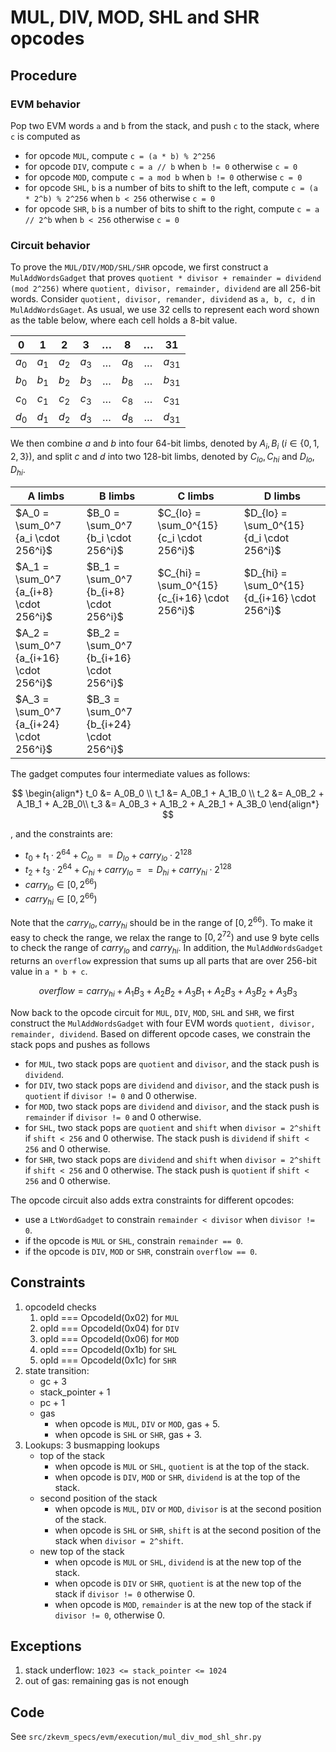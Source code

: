 # MUL, DIV, MOD, SHL and SHR opcodes

## Procedure

### EVM behavior

Pop two EVM words `a` and `b` from the stack, and push `c` to the stack, where `c` is computed as

- for opcode `MUL`, compute `c = (a * b) % 2^256`
- for opcode `DIV`, compute `c = a // b` when `b != 0` otherwise `c = 0`
- for opcode `MOD`, compute `c = a mod b` when `b != 0` otherwise `c = 0`
- for opcode `SHL`, `b` is a number of bits to shift to the left, compute `c = (a * 2^b) % 2^256` when `b < 256` otherwise `c = 0`
- for opcode `SHR`, `b` is a number of bits to shift to the right, compute `c = a // 2^b` when `b < 256` otherwise `c = 0`

### Circuit behavior

To prove the `MUL/DIV/MOD/SHL/SHR` opcode, we first construct a `MulAddWordsGadget` that proves `quotient * divisor + remainder = dividend (mod 2^256)` where `quotient, divisor, remainder, dividend` are all 256-bit words. Consider `quotient, divisor, remander, dividend` as `a, b, c, d` in `MulAddWordsGaget`.
As usual, we use 32 cells to represent each word shown as the table below, where
each cell holds a 8-bit value.

| 0  |  1 |  2 | 3  |  $\dots$  | 8  | $\dots$ |  31 |
|:---:|:---:|:---:|:---:|:--:|:--:|:--:|:--:|
|$a_0$|$a_1$|$a_2$|$a_3$| $\dots$ |$a_8$| $\dots$ |$a_{31}$|
|$b_0$|$b_1$|$b_2$|$b_3$| $\dots$ |$b_8$| $\dots$ |$b_{31}$|
|$c_0$|$c_1$|$c_2$|$c_3$| $\dots$ |$c_8$| $\dots$ |$c_{31}$|
|$d_0$|$d_1$|$d_2$|$d_3$| $\dots$ |$d_8$| $\dots$ |$d_{31}$|

We then combine $a$ and $b$ into four 64-bit limbs, denoted by $A_i, B_i$ ($i \in \{0, 1, 2, 3\}$), and split $c$ and $d$ into two 128-bit limbs, denoted by $C_{lo}, C_{hi}$ and $D_{lo}, D_{hi}$.

|      A limbs       |    B limbs          |    C limbs         |  D limbs   |
|--------------------|---------------------|--------------------|------------|
|$A_0 = \sum_0^7 {a_i \cdot 256^i}$ | $B_0 = \sum_0^7 {b_i \cdot 256^i}$ | $C_{lo} = \sum_0^{15} {c_i \cdot 256^i}$ | $D_{lo} = \sum_0^{15} {d_i \cdot 256^i}$ |
|$A_1 = \sum_0^7 {a_{i+8} \cdot 256^i}$ | $B_1 = \sum_0^7 {b_{i+8} \cdot 256^i}$ | $C_{hi} = \sum_0^{15} {c_{i+16} \cdot 256^i}$ | $D_{hi} = \sum_0^{15} {d_{i+16} \cdot 256^i}$ |
|$A_2 = \sum_0^7 {a_{i+16} \cdot 256^i}$ | $B_2 = \sum_0^7 {b_{i+16} \cdot 256^i}$ | | |
|$A_3 = \sum_0^7 {a_{i+24} \cdot 256^i}$ | $B_3 = \sum_0^7 {b_{i+24} \cdot 256^i}$ | | |

The gadget computes four intermediate values as follows:

$$
\begin{align*}
t_0 &= A_0B_0 \\
t_1 &= A_0B_1 + A_1B_0 \\
t_2 &= A_0B_2 + A_1B_1 + A_2B_0\\
t_3 &= A_0B_3 + A_1B_2 + A_2B_1 + A_3B_0
\end{align*}
$$

, and the constraints are:

- $t_0 + t_1 \cdot 2^{64} + C_{lo} == D_{lo} + carry_{lo} \cdot 2^{128}$
- $t_2 + t_3 \cdot 2^{64} + C_{hi} + carry_{lo} == D_{hi} + carry_{hi} \cdot 2^{128}$
- $carry_{lo} \in [0, 2^{66})$
- $carry_{hi} \in [0, 2^{66})$

Note that the $carry_{lo}, carry_{hi}$ should be in the range of $[0, 2^{66})$.
To make it easy to check the range, we relax the range to $[0, 2^{72})$ and use
9 byte cells to check the range of $carry_{lo}$ and $carry_{hi}$.
In addition, the `MulAddWordsGadget` returns an `overflow` expression that sums
up all parts that are over 256-bit value in `a * b + c`.

$$
overflow = carry_{hi} + A_1B_3 + A_2B_2 + A_3B_1 + A_2B_3 + A_3B_2 + A_3B_3
$$

Now back to the opcode circuit for `MUL`, `DIV`, `MOD`, `SHL` and `SHR`, we first construct the `MulAddWordsGadget` with four EVM words `quotient, divisor, remainder, dividend`.
Based on different opcode cases, we constrain the stack pops and pushes as follows

- for `MUL`, two stack pops are `quotient` and `divisor`, and the stack push is `dividend`.
- for `DIV`, two stack pops are `dividend` and `divisor`, and the stack push is `quotient` if `divisor != 0` and 0 otherwise.
- for `MOD`, two stack pops are `dividend` and `divisor`, and the stack push is `remainder` if `divisor != 0` and 0 otherwise.
- for `SHL`, two stack pops are `quotient` and `shift` when `divisor = 2^shift` if `shift < 256` and 0 otherwise. The stack push is `dividend` if `shift < 256` and 0 otherwise.
- for `SHR`, two stack pops are `dividend` and `shift` when `divisor = 2^shift` if `shift < 256` and 0 otherwise. The stack push is `quotient` if `shift < 256` and 0 otherwise.

The opcode circuit also adds extra constraints for different opcodes:

- use a `LtWordGadget` to constrain `remainder < divisor` when `divisor != 0`.
- if the opcode is `MUL` or `SHL`, constrain `remainder == 0`.
- if the opcode is `DIV`, `MOD` or `SHR`, constrain `overflow == 0`.

## Constraints

1. opcodeId checks
   1. opId === OpcodeId(0x02) for `MUL`
   2. opId === OpcodeId(0x04) for `DIV`
   3. opId === OpcodeId(0x06) for `MOD`
   3. opId === OpcodeId(0x1b) for `SHL`
   3. opId === OpcodeId(0x1c) for `SHR`
2. state transition:
   - gc + 3
   - stack_pointer + 1
   - pc + 1
   - gas
      - when opcode is `MUL`, `DIV` or `MOD`, gas + 5.
      - when opcode is `SHL` or `SHR`, gas + 3.
3. Lookups: 3 busmapping lookups
   - top of the stack
      - when opcode is `MUL` or `SHL`, `quotient` is at the top of the stack.
      - when opcode is `DIV`, `MOD` or `SHR`, `dividend` is at the top of the stack.
   - second position of the stack
      - when opcode is `MUL`, `DIV` or `MOD`, `divisor` is at the second position of the stack.
      - when opcode is `SHL` or `SHR`, `shift` is at the second position of the stack when `divisor = 2^shift`.
   - new top of the stack
      - when opcode is `MUL` or `SHL`, `dividend` is at the new top of the stack.
      - when opcode is `DIV` or `SHR`, `quotient` is at the new top of the stack if `divisor != 0` otherwise 0.
      - when opcode is `MOD`, `remainder` is at the new top of the stack if `divisor != 0`, otherwise 0.

## Exceptions

1. stack underflow: `1023 <= stack_pointer <= 1024`
2. out of gas: remaining gas is not enough

## Code

See `src/zkevm_specs/evm/execution/mul_div_mod_shl_shr.py`
